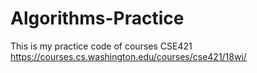# Algorithms-Practice
This is my practice code of courses CSE421
https://courses.cs.washington.edu/courses/cse421/18wi/
